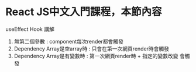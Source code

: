 # React JS中文入門課程，本節內容
useEffect Hook 講解
1. 無第二個參數 : component每次render都會觸發
2. Dependency Array是空array時 : 只會在第一次網頁render時會觸發
3. Dependency Array是有變數時 : 第一次網頁render時 + 指定的變數改變 會觸發